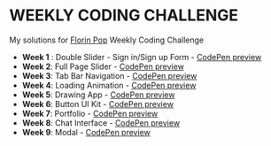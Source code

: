 # WEEKLY CODING CHALLENGE

My solutions for [Florin Pop](https://www.florin-pop.com/blog/2019/03/weekly-coding-challenge) Weekly Coding Challenge

- **Week 1** : Double Slider - Sign in/Sign up Form - [CodePen preview](https://codepen.io/liloo2040/pen/VwZzXyy)
- **Week 2**: Full Page Slider - [CodePen preview](https://codepen.io/liloo2040/pen/wvwybyv)
- **Week 3**: Tab Bar Navigation - [CodePen preview](https://codepen.io/liloo2040/pen/KKPxPeb)
- **Week 4**: Loading Animation - [CodePen preview](https://codepen.io/liloo2040/pen/xxKMeRw)
- **Week 5**: Drawing App - [CodePen preview](https://codepen.io/liloo2040/pen/abogPVQ)
- **Week 6**: Button UI Kit - [CodePen preview](https://codepen.io/liloo2040/pen/XWWJjbX)
- **Week 7**: Portfolio - [CodePen preview](https://codepen.io/liloo2040/pen/YzzqXVE)
- **Week 8**: Chat Interface - [CodePen preview](https://codepen.io/liloo2040/pen/WNNRxNJ)
- **Week 9**: Modal - [CodePen preview](https://codepen.io/liloo2040/pen/xxxpwjX)
